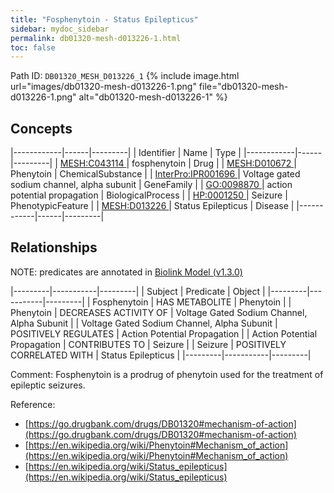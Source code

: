 ```yaml
---
title: "Fosphenytoin - Status Epilepticus"
sidebar: mydoc_sidebar
permalink: db01320-mesh-d013226-1.html
toc: false 
---
```



Path ID: `DB01320_MESH_D013226_1`
{% include image.html url="images/db01320-mesh-d013226-1.png" file="db01320-mesh-d013226-1.png" alt="db01320-mesh-d013226-1" %}

## Concepts

|------------|------|---------|
| Identifier | Name | Type    |
|------------|------|---------|
| <a href="https://identifiers.org/MESH:C043114">MESH:C043114 </a> | fosphenytoin | Drug |
| <a href="https://identifiers.org/MESH:D010672">MESH:D010672 </a> | Phenytoin | ChemicalSubstance |
| <a href="https://identifiers.org/InterPro:IPR001696">InterPro:IPR001696 </a> | Voltage gated sodium channel, alpha subunit | GeneFamily |
| <a href="https://identifiers.org/GO:0098870">GO:0098870 </a> | action potential propagation | BiologicalProcess |
| <a href="https://identifiers.org/HP:0001250">HP:0001250 </a> | Seizure | PhenotypicFeature |
| <a href="https://identifiers.org/MESH:D013226">MESH:D013226 </a> | Status Epilepticus | Disease |
|------------|------|---------|

## Relationships


NOTE: predicates are annotated in <a href="https://github.com/biolink/biolink-model/releases/tag/v1.3.0">Biolink Model (v1.3.0)</a>

|---------|-----------|---------|
| Subject | Predicate | Object  |
|---------|-----------|---------|
| Fosphenytoin | HAS METABOLITE | Phenytoin |
| Phenytoin | DECREASES ACTIVITY OF | Voltage Gated Sodium Channel, Alpha Subunit |
| Voltage Gated Sodium Channel, Alpha Subunit | POSITIVELY REGULATES | Action Potential Propagation |
| Action Potential Propagation | CONTRIBUTES TO | Seizure |
| Seizure | POSITIVELY CORRELATED WITH | Status Epilepticus |
|---------|-----------|---------|

Comment: Fosphenytoin is a prodrug of phenytoin used for the treatment of epileptic seizures.

Reference: 
  - [https://go.drugbank.com/drugs/DB01320#mechanism-of-action](https://go.drugbank.com/drugs/DB01320#mechanism-of-action)
  - [https://en.wikipedia.org/wiki/Phenytoin#Mechanism_of_action](https://en.wikipedia.org/wiki/Phenytoin#Mechanism_of_action)
  - [https://en.wikipedia.org/wiki/Status_epilepticus](https://en.wikipedia.org/wiki/Status_epilepticus)
